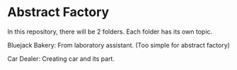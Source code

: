 # Abstract Factory 

In this repository, there will be 2 folders. Each folder has its own topic.

Bluejack Bakery: From laboratory assistant. (Too simple for abstract factory)

Car Dealer: Creating car and its part.